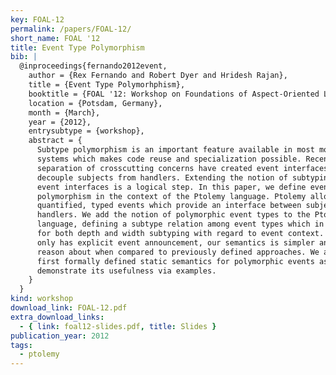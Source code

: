 ```yaml
---
key: FOAL-12
permalink: /papers/FOAL-12/
short_name: FOAL '12
title: Event Type Polymorphism
bib: |
  @inproceedings{fernando2012event,
    author = {Rex Fernando and Robert Dyer and Hridesh Rajan},
    title = {Event Type Polymorhphism},
    booktitle = {FOAL '12: Workshop on Foundations of Aspect-Oriented Languages workshop},
    location = {Potsdam, Germany},
    month = {March},
    year = {2012},
    entrysubtype = {workshop},
    abstract = {
      Subtype polymorphism is an important feature available in most modern type
      systems which makes code reuse and specialization possible. Recent works on
      separation of crosscutting concerns have created event interfaces (types) to
      decouple subjects from handlers. Extending the notion of subtyping to these
      event interfaces is a logical step. In this paper, we define event type
      polymorphism in the context of the Ptolemy language. Ptolemy allows declaring
      quantified, typed events which provide an interface between subjects and
      handlers. We add the notion of polymorphic event types to the Ptolemy
      language, defining a subtype relation among event types which in turn allows
      for both depth and width subtyping with regard to event context. Since Ptolemy
      only has explicit event announcement, our semantics is simpler and easier to
      reason about when compared to previously defined approaches. We also give the
      first formally defined static semantics for polymorphic events as well as
      demonstrate its usefulness via examples.
    }
  }
kind: workshop
download_link: FOAL-12.pdf
extra_download_links:
  - { link: foal12-slides.pdf, title: Slides }
publication_year: 2012
tags:
  - ptolemy
---
```

